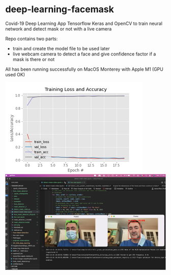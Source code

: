 # deep-learning-facemask

Covid-19 Deep Learning App 
Tensorflow Keras and OpenCV to train neural network and detect mask or not with a live camera

Repo contains two parts:
- train and create the model file to be used later
- live webcam camera to detect a face and give confidence factor if a mask is there or not

All has been running successfully on MacOS Monterey with Apple M1 (GPU used OK)

![face mask detector training accuracy/loss curves demonstrate high accuracy and little signs of overfitting on the data](./plot.png)
![alt Demos](./img-demo.png)
